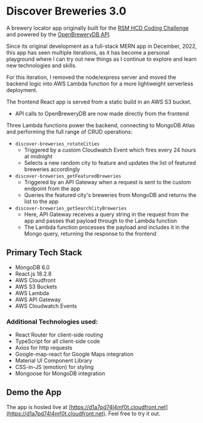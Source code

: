 # Discover Breweries 3.0

A brewery locator app originally built for the [RSM HCD Coding Challenge](<https://rsm-hcd-coding-challenge.s3.amazonaws.com/requirements/RSM+HCD+Coding+Challenge+Instructions+(1).pdf>) and powered by the [OpenBreweryDB API](https://www.openbrewerydb.org/documentation).

Since its original development as a full-stack MERN app in December, 2022, this app has seen multiple iterations, as it has become a personal playground where I can try out new things as I continue to explore and learn new technologies and skills.

For this iteration, I removed the node/express server and moved the backend logic into AWS Lambda function for a more lightweight serverless deployment.

The frontend React app is served from a static build in an AWS S3 bucket.

- API calls to OpenBreweryDB are now made directly from the frontend

Three Lambda functions power the backend, connecting to MongoDB Atlas and performing the full range of CRUD operations:

- `discover-breweries_rotateCities`
  - Triggered by a custom Cloudwatch Event which fires every 24 hours at midnight
  - Selects a new random city to feature and updates the list of featured breweries accordingly
- `discover-breweries_getFeaturedBreweries`
  - Triggered by an API Gateway when a request is sent to the custom endpoint from the app
  - Queries the featured city's breweries from MongoDB and returns the list to the app
- `discover-breweries_getSearchCityBreweries`
  - Here, API Gateway receives a query string in the request from the app and passes that payload through to the Lambda function
  - The Lambda function processes the payload and includes it in the Mongo query, returning the response to the frontend

## Primary Tech Stack

- MongoDB 6.0
- React.js 18.2.8
- AWS Cloudfront
- AWS S3 Buckets
- AWS Lambda
- AWS API Gateway
- AWS Cloudwatch Events

### Additional Technologies used:

- React Router for client-side routing
- TypeScript for all client-side code
- Axios for http requests
- Google-map-react for Google Maps integration
- Material UI Component Library
- CSS-in-JS (emotion) for styling
- Mongoose for MongoDB integration

## Demo the App

The app is hosted live at [https://d1a7pd74l4mf0t.cloudfront.net](https://d1a7pd74l4mf0t.cloudfront.net). Feel free to try it out.
